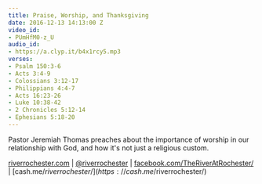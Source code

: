 ```yaml
---
title: Praise, Worship, and Thanksgiving
date: 2016-12-13 14:13:00 Z
video_id:
- PUmHfM0-z_U
audio_id:
- https://a.clyp.it/b4x1rcy5.mp3
verses:
- Psalm 150:3-6
- Acts 3:4-9
- Colossians 3:12-17
- Philippians 4:4-7
- Acts 16:23-26
- Luke 10:38-42
- 2 Chronicles 5:12-14
- Ephesians 5:18-20
---
```


Pastor Jeremiah Thomas preaches about the importance of worship in our relationship with God, and how it's not just a religious custom.

[riverrochester.com](https://riverrochester.com/) | 
[@riverrochester](https://www.instagram.com/riverrochester/) | 
[facebook.com/TheRiverAtRochester/](https://www.facebook.com/TheRiverAtRochester/) | 
[cash.me/$riverrochester/](https://cash.me/$riverrochester/)